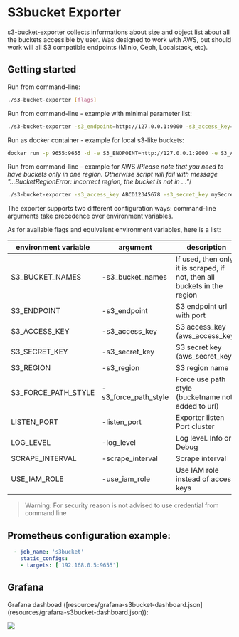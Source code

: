 # S3bucket Exporter

s3-bucket-exporter collects informations about size and object list about all the buckets accessible by user. 
Was designed to work with AWS, but should work will all S3 compatible endpoints (Minio, Ceph, Localstack, etc).

## Getting started

Run from command-line:

```sh
./s3-bucket-exporter [flags]
```

Run from command-line - example with minimal parameter list:

```sh
./s3-bucket-exporter -s3_endpoint=http://127.0.0.1:9000 -s3_access_key=minioadmin -s3_secret_key=minioadmin
```

Run as docker container - example for local s3-like buckets:

```sh
docker run -p 9655:9655 -d -e S3_ENDPOINT=http://127.0.0.1:9000 -e S3_ACCESS_KEY=minioadmin -e S3_SECRET_KEY=minioadmin -e S3_BUCKET_NAMES=my-bucket-name docker.io/tropnikovvl/s3-bucket-exporter:1.6.1
```

Run from command-line - example for AWS
/*Please note that you need to have buckets only in one region. Otherwise script will fail with message "...BucketRegionError: incorrect region, the bucket is not in ..."*/

```sh
./s3-bucket-exporter -s3_access_key ABCD12345678 -s3_secret_key mySecretKey -s3_bucket_names=my-bucket-name -s3_region=us-east-1
```

The exporter supports two different configuration ways: command-line arguments take precedence over environment variables.

As for available flags and equivalent environment variables, here is a list:

|     environment variable          |    argument                      |     description                                    | default |     example              |
| --------------------------------- | -------------------------------- | -------------------------------------------------- |---------| ------------------------ |
| S3_BUCKET_NAMES                   | -s3_bucket_names                 | If used, then only it is scraped, if not, then all buckets in the region            |         | my-bucket-name,my-another-bucket            |
| S3_ENDPOINT                       | -s3_endpoint                     | S3 endpoint url with port                          | s3.us-east-1.amazonaws.com | http://127.0.0.1:9000         |
| S3_ACCESS_KEY                     | -s3_access_key                   | S3 access_key (aws_access_key)                     |         | minioadmin               |
| S3_SECRET_KEY                     | -s3_secret_key                   | S3 secret key (aws_secret_key)                     |         | minioadmin              |
| S3_REGION                         | -s3_region                       | S3 region name                                     | us-east-1 | eu-west-1 |
| S3_FORCE_PATH_STYLE               | -s3_force_path_style             | Force use path style (bucketname not added to url) | False   | True                    |
| LISTEN_PORT                       | -listen_port                     | Exporter listen Port cluster                       | :9655   | :9123                   |
| LOG_LEVEL                         | -log_level                       | Log level. Info or Debug                           | Info    | Debug                   |
| SCRAPE_INTERVAL                   | -scrape_interval                 | Scrape interval                                    | 5m      | 30s                     |
| USE_IAM_ROLE                      | -use_iam_role                    | Use IAM role instead of access keys                | false   | true                    |

> Warning: For security reason is not advised to use credential from command line

## Prometheus configuration example:

```yaml
  - job_name: 's3bucket'
    static_configs:
    - targets: ['192.168.0.5:9655']
```

## Grafana

Grafana dashboad ([resources/grafana-s3bucket-dashboard.json] (resources/grafana-s3bucket-dashboard.json)):

![](images/grafana-s3bucket-dashboard.png)
